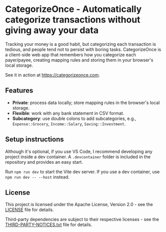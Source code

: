 # CategorizeOnce - Automatically categorize transactions without giving away your data

Tracking your money is a good habit, but categorizing each transaction is tedious, and people tend not to persist with boring tasks. CategorizeOnce is a client-side web app that remembers how you categorize each payer/payee, creating mapping rules and storing them in your browser's local storage.

See it in action at https://categorizeonce.com.

## Features

- **Private**: process data locally; store mapping rules in the browser's local storage.
- **Flexible**: work with any bank statement in CSV format.
- **Subcategory**: use double colons to add subcategories, e.g., `Expense::Grocery`, `Income::Salary`, `Saving::Investment`.

## Setup instructions

Although it's optional, if you use VS Code, I recommend developing any project inside a dev container. A `.devcontainer` folder is included in the repository and provides an easy start.

Run `npm run dev` to start the Vite dev server. If you use a dev container, use `npm run dev -- --host` instead.

## License

This project is licensed under the Apache License, Version 2.0 - see the [LICENSE](LICENSE) file for details.

Third-party dependencies are subject to their respective licenses - see the [THIRD-PARTY-NOTICES.txt](THIRD-PARTY-NOTICES.txt) file for details.
